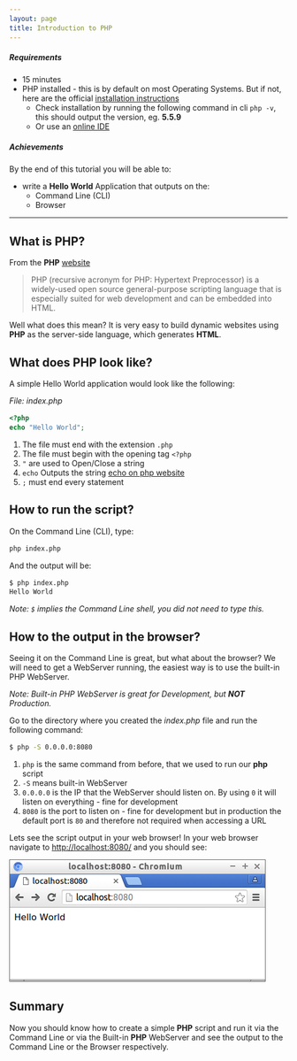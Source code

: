 ```yaml
---
layout: page
title: Introduction to PHP
---
```


##### Requirements

* 15 minutes
* PHP installed - this is by default on most Operating Systems. But if not, here are the official [installation instructions](http://php.net/manual/en/install.php)
    * Check installation by running the following command in cli `php -v`, this should output the version, eg. **5.5.9**
    * Or use an [online IDE](https://docs.c9.io/docs/getting-started)

##### Achievements

By the end of this tutorial you will be able to:

* write a **Hello World** Application that outputs on the:
    * Command Line (CLI)
    * Browser

---

## What is PHP?

From the **PHP** [website](http://php.net/manual/en/intro-whatis.php)

> PHP (recursive acronym for PHP: Hypertext Preprocessor) is a widely-used open source general-purpose scripting language that is especially suited for web development and can be embedded into HTML.

Well what does this mean? It is very easy to build dynamic websites using **PHP** as the server-side language, which generates **HTML**.

## What does PHP look like?

A simple Hello World application would look like the following:

*File: index.php*

```php
<?php
echo "Hello World";
```

1. The file must end with the extension `.php`
2. The file must begin with the opening tag `<?php`
3. `"` are used to Open/Close a string
4. `echo` Outputs the string [echo on php website](http://php.net/manual/en/function.echo.php)
5. `;` must end every statement

## How to run the script?

On the Command Line (CLI), type:

```bash
php index.php
```

And the output will be:

```bash
$ php index.php
Hello World
```

*Note: `$` implies the Command Line shell, you did not need to type this.*

## How to the output in the browser?

Seeing it on the Command Line is great, but what about the browser? We will need to get a WebServer running, the easiest way is to use the built-in PHP WebServer.

*Note: Built-in PHP WebServer is great for Development, but **NOT** Production.*

Go to the directory where you created the _index.php_ file and run the following command:

```bash
$ php -S 0.0.0.0:8080
```

1. `php` is the same command from before, that we used to run our **php** script
2. `-S` means built-in WebServer
3. `0.0.0.0` is the IP that the WebServer should listen on. By using `0` it will listen on everything - fine for development
4. `8080` is the port to listen on - fine for development but in production the default port is `80` and therefore not required when accessing a URL

Lets see the script output in your web browser! In your web browser navigate to [http://localhost:8080/](http://localhost:8080/) and you should see:

![Hello World](assets/images/helloworld.png)

## Summary

Now you should know how to create a simple **PHP** script and run it via the Command Line or via the Built-in **PHP** WebServer and see the output to the Command Line or the Browser respectively.
